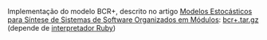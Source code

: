 Implementação do modelo BCR+, descrito no artigo [Modelos Estocásticos para Síntese de Sistemas de Software Organizados em Módulos](http://swasr.googlecode.com/svn/trunk/latex/artigo1/artigo1.pdf): [bcr+.tar.gz](http://swasr.googlecode.com/files/bcr%2B.tar.gz) (depende de [interpretador Ruby](http://www.ruby-lang.org/))
